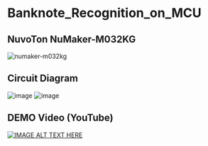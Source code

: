 # Banknote_Recognition_on_MCU

## NuvoTon NuMaker-M032KG
![numaker-m032kg](https://github.com/user-attachments/assets/0f6b7d2e-9879-4fd6-8854-4d12d1935b3d)

## Circuit Diagram
![image](https://github.com/user-attachments/assets/f0f6679f-ef4f-4e97-b99f-c01a0184f40e)
![image](https://github.com/user-attachments/assets/65bda780-0380-43b8-a790-017e51f4f0d4)



## DEMO Video (YouTube) 
[![IMAGE ALT TEXT HERE](https://img.youtube.com/vi/qb9uLU0ng0Y/0.jpg)](https://www.youtube.com/watch?v=qb9uLU0ng0Y)

